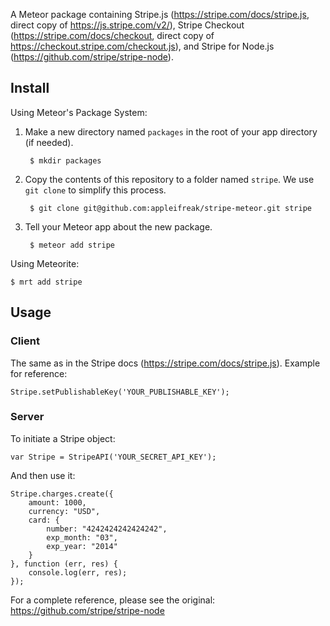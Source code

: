 A Meteor package containing Stripe.js (<https://stripe.com/docs/stripe.js>, direct copy of <https://js.stripe.com/v2/>), Stripe Checkout (<https://stripe.com/docs/checkout>, direct copy of <https://checkout.stripe.com/checkout.js>), and Stripe for Node.js (<https://github.com/stripe/stripe-node>).

## Install

Using Meteor's Package System:

1. Make a new directory named `packages` in the root of your app directory (if needed).

		$ mkdir packages
		
2. Copy the contents of this repository to a folder named `stripe`. We use `git clone` to simplify this process.

		$ git clone git@github.com:appleifreak/stripe-meteor.git stripe
		
3. Tell your Meteor app about the new package.

		$ meteor add stripe
		
Using Meteorite:

	$ mrt add stripe

## Usage

### Client

The same as in the Stripe docs (<https://stripe.com/docs/stripe.js>). Example for reference:

    Stripe.setPublishableKey('YOUR_PUBLISHABLE_KEY');

### Server

To initiate a Stripe object:

    var Stripe = StripeAPI('YOUR_SECRET_API_KEY');

And then use it:

    Stripe.charges.create({
		amount: 1000,
		currency: "USD",
		card: {
			number: "4242424242424242",
			exp_month: "03",
			exp_year: "2014"
		}
	}, function (err, res) {
		console.log(err, res);
	});

For a complete reference, please see the original: <https://github.com/stripe/stripe-node>
